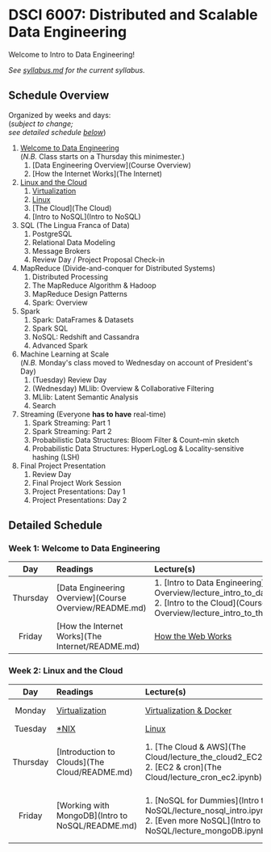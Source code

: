# DSCI 6007: Distributed and Scalable Data Engineering

Welcome to Intro to Data Engineering!

_See [syllabus.md](syllabus.md) for the current syllabus._

## Schedule Overview
Organized by weeks and days:  
(_subject to change;  
see detailed schedule [below](#detailed-schedule)_)

1. [Welcome to Data Engineering](#week-1-welcome-to-data-engineering)  
(_N.B._ Class starts on a Thursday this minimester.)
    1. [Data Engineering Overview](Course Overview)
    2. [How the Internet Works](The Internet)
2. [Linux and the Cloud](#week-2-linux-and-the-cloud)
    1. [Virtualization](Virtualization)
    2. [Linux](Linux)
    3. [The Cloud](The Cloud)
    4. [Intro to NoSQL](Intro to NoSQL)
3. SQL (The Lingua Franca of Data)
    1. PostgreSQL
    2. Relational Data Modeling
    3. Message Brokers
    4. Review Day / Project Proposal Check-in
4. MapReduce (Divide-and-conquer for Distributed Systems)
    1. Distributed Processing
    2. The MapReduce Algorithm & Hadoop
    3. MapReduce Design Patterns
    4. Spark: Overview
5. Spark
    1. Spark: DataFrames & Datasets
    2. Spark SQL
    3. NoSQL: Redshift and Cassandra
    4. Advanced Spark
6. Machine Learning at Scale  
(_N.B._ Monday's class moved to Wednesday on account of President's Day)
    1. (Tuesday) Review Day
    2. (Wednesday) MLlib: Overview & Collaborative Filtering
    3. MLlib: Latent Semantic Analysis
    4. Search
7. Streaming (Everyone **has to have** real-time)
    1. Spark Streaming: Part 1
    2. Spark Streaming: Part 2
    3. Probabilistic Data Structures: Bloom Filter & Count–min sketch
    4. Probabilistic Data Structures: HyperLogLog & Locality-sensitive hashing (LSH)
8. Final Project Presentation
    1. Review Day
    2. Final Project Work Session      
    3. Project Presentations: Day 1    
    4. Project Presentations: Day 2     

## Detailed Schedule

### Week 1: Welcome to Data Engineering  

| Day      | Readings | Lecture(s) | Assignment |
|:--------:|:-------- |:---------- |:---------- |
| Thursday | [Data Engineering Overview](Course Overview/README.md) | 1. [Intro to Data Engineering](Course Overview/lecture_intro_to_data_engineering.ipynb) <BR /> 2. [Intro to the Cloud](Course Overview/lecture_intro_to_the_cloud.ipynb) | [Conencting to the Cloud with Python](Course Overview/lab.md) |
| Friday   | [How the Internet Works](The Internet/README.md) | [How the Web Works](http://slides.com/wesleyreid/how-the-web-works) | [Generating Reports](The Internet/lab.md) |

### Week 2: Linux and the Cloud

| Day      | Readings | Lecture(s) | Assignment |
|:--------:|:-------- |:---------- |:---------- |
| Monday   | [Virtualization](Virtualization/README.md) | [Virtualization & Docker](Virtualization/lecture_virtualization.ipynb) | [Your Very Own Web Server](Virtualization/lab.md) |
| Tuesday  | [\*NIX](Linux/README.md) | [Linux](Linux/lecture_linux.ipynb) | [Linux Intro](Linux/lab.md) |
| Thursday | [Introduction to Clouds](The Cloud/README.md) | 1. [The Cloud & AWS](The Cloud/lecture_the_cloud2_EC2.ipynb) <BR /> 2. [EC2 & cron](The Cloud/lecture_cron_ec2.ipynb) | [Move your Linux machine to the Cloud](The Cloud/lab.md) |
| Friday | [Working with MongoDB](Intro to NoSQL/README.md) | 1. [NoSQL for Dummies](Intro to NoSQL/lecture_nosql_intro.ipynb) <BR /> 2. [Even more NoSQL](Intro to NoSQL/lecture_mongoDB.ipynb) | [Streaming Tweets into Mongo](Intro to NoSQL/lab.md) |
